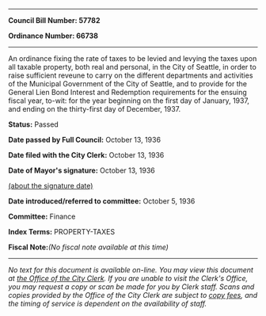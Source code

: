 

********

**Council Bill Number: 57782**
   
**Ordinance Number: 66738**
********

 An ordinance fixing the rate of taxes to be levied and levying the taxes upon all taxable property, both real and personal, in the City of Seattle, in order to raise sufficient reveune to carry on the different departments and activities of the Municipal Government of the City of Seattle, and to provide for the General Lien Bond Interest and Redemption requirements for the ensuing fiscal year, to-wit: for the year beginning on the first day of January, 1937, and ending on the thirty-first day of December, 1937.

**Status:** Passed
   
**Date passed by Full Council:** October 13, 1936
   
**Date filed with the City Clerk:** October 13, 1936
   
**Date of Mayor's signature:** October 13, 1936
   
[(about the signature date)](/~public/approvaldate.htm)
   
   
   
**Date introduced/referred to committee:** October 5, 1936
   
**Committee:** Finance
   
   
**Index Terms:** PROPERTY-TAXES

**Fiscal Note:**_(No fiscal note available at this time)_
********

_No text for this document is available on-line. You may view this document at [the Office of the City Clerk](http://www.seattle.gov/leg/clerk/contactUs.htm). If you are unable to visit the Clerk's Office, you may request a copy or scan be made for you by Clerk staff. Scans and copies provided by the Office of the City Clerk are subject to [copy fees](http://clerk.seattle.gov/~public/clerkfees.htm), and the timing of service is dependent on the availability of staff._

